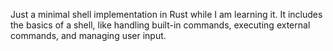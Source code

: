 Just a minimal shell implementation in Rust while I am learning it.
It includes the basics of a shell, like handling built-in commands, executing external commands, and managing user input.
